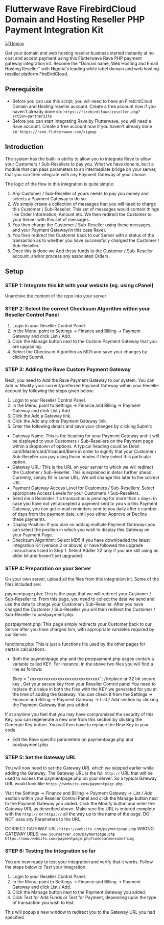 # Flutterwave Rave FirebirdCloud Domain and Hosting Reseller PHP Payment Integration Kit

[![Deploy](https://www.herokucdn.com/deploy/button.svg)](https://heroku.com/deploy?template=https://github.com/alexasomba/firebirdcloud-rave-payment-gateway)

Get your domain and web hosting reseller business started instantly at no cost and accept payment using this Flutterwave Rave PHP payment gateway integration kit. Become the "Domain name, Web Hosting and Email Hosting Reseller" with Nigeria's leading white label domain and web hosting reseller platform FireBirdCloud.

## Prerequisite

- Before you can use this script, you will need to have an FirebirdCloud Domain and Hosting reseller account. Create a free account now if you haven't already done so: `https://firebirdcloud/reseller.php?action=partnersite`
- Before you can start integrating Rave by Flutterwave, you will need a Rave account. Create a free account now if you haven't already done so: `https://rave.flutterwave.com/signup`

## Introduction

The system has the built-in ability to allow you to integrate Rave to allow your Customers / Sub-Resellers to pay you. What we have done is, built a module that can pass parameters to an intermediate bridge on your server, that you can then integrate with any Payment Gateway of your choice.

The logic of the flow in this integration is quite simple:

1. Any Customer / Sub-Reseller of yours needs to pay you money and selects a Payment Gateway to do so.
2. We simply create a collection of messages that you will need to charge this Customer / Sub-Reseller. This set of messages would contain things like Order Information, Amount etc. We then redirect the Customer to your Server with this set of messages.
3. You then charge the Customer / Sub-Reseller using these messages, and your Payment Gateway(in this case Rave).
4. You then redirect the Customer back to our Server with a status of the transaction as to whether you have successfully charged the Customer / Sub-Reseller.
5. Once this is done we Add these funds to the Customer / Sub-Reseller account, and/or process any associated Orders.

## Setup

### STEP 1: Integrate this kit with your website (eg. using cPanel)

Unarchive the content of the repo into your server

### STEP 2: Select the correct Checksum Algorithm within your Reseller Control Panel

1. Login to your Reseller Control Panel.
2. In the Menu, point to Settings -> Finance and Billing -> Payment Gateway and click List / Add.
3. Click the Manage button next to the Custom Payment Gateway that you are upgrading.
4. Select the Checksum Algorithm as MD5 and save your changes by clicking Submit.

### STEP 3: Adding the Rave Custom Payment Gateway

Next, you need to Add the Rave Payment Gateway to our system.
You can Add or Modify your current/preferred Payment Gateway within your Reseller account by following the steps given below:

1. Login to your Reseller Control Panel.
2. In the Menu, point to Settings -> Finance and Billing -> Payment Gateway and click List / Add.
3. Click the Add a Gateway link.
4. Click the Add any other Payment Gateway link.
5. Enter the following details and save your changes by clicking Submit:

- Gateway Name: This is the heading for your Payment Gateway and it will be displayed to your Customers / Sub-Resellers on the Payment page within a dropdown of options. A typical heading could be Debit card/Mastercard/Visacard/Bank in order to signify that your Customer / Sub-Reseller can pay using those modes if they select this particular option.
- Gateway URL: This is the URL on your server to which we will redirect the Customer / Sub-Reseller. This is explained in detail further ahead. Currently, simply fill in some URL. We will change this later to the correct URL.
- Payment Gateway Access Level for Customers / Sub-Resellers: Select appropriate Access Levels for your Customers / Sub-Resellers.
- Send me a Reminder if a transaction is pending for more than x days: In case you have not yet accepted a payment sent to you via this Payment Gateway, you can get e-mail reminders sent to you daily after x number of days from the payment date, until you either Approve or Decline these payments.
- Display Position: If you plan on adding multiple Payment Gateways you can select the position in which you wish to display this Gateway on your Payment Page.
- Checksum Algorithm: Select MD5 if you have downloaded the latest Integration Kit (version 2 or above) or have followed the upgrade instructions listed in Step 1. Select Addler 32 only if you are still using an older kit and haven't yet upgraded.

### STEP 4: Preparation on your Server

On your own server, upload all the files from this integration kit. Some of the files included are:

paymentpage.php: This is the page that we will redirect your Customer / Sub-Reseller to. From this page, you need to collect the data we send and use the data to charge your Customer / Sub-Reseller. After you have charged the Customer / Sub-Reseller you will then redirect the Customer / Sub-Reseller to postpayment.php.

postpayment.php: This page simply redirects your Customer back to our Server after you have charged him, with appropriate variables required by our Server.

functions.php: This is just a functions file used by the other pages for certain calculations.

- Both the paymentpage.php and the postpayment.php pages contain a variable called KEY. For instance, in the above two files you will find a line as follows:

    $key = "xxxxxxxxxxxxxxxxxxxxxxxxxxxxxx"; //replace ur 32 bit secure key , Get your secure key from your Reseller Control panel
You need to replace this value in both the files with the KEY we generated for you at the time of adding the Gateway. You can check it from the Settings -> Finance and Billing -> Payment Gateway -> List / Add section by clicking the Payment Gateway that you added.

If at anytime you feel that you may have compromised the security of this Key, you can regenerate a new one from this section by clicking the Generate Key button. You will then have to replace the New Key in your code.

- Edit the Rave specific parameters on paymentpage.php and postpayment.php

### STEP 5: Set the Gateway URL

You will now need to set the Gateway URL which we skipped earlier while adding the Gateway. The Gateway URL is the full `http://` URL that will be used to access the paymentpage.php on your server. So a typical Gateway URL would look like `https://website.com/paymentpage.php`.

Visit the Settings -> Finance and Billing -> Payment Gateway -> List / Add section within your Reseller Control Panel and click the Manage button next to the Payment Gateway you added. Click the Modify button and enter the Gateway URL as described above. Make sure the URL is entered complete with the `http://` or `https://` all the way up to the name of the page. DO NOT pass any Parameters to the URL.

CORRECT GATEWAY URL: `https://website.com/paymentpage.php`
WRONG GATEWAY URLS: `www.yourserver.com/paymentpage.php` `https://www.website.com/paymentpage.php?someparam=something`

### STEP 6: Testing the Integration so far

You are now ready to test your integration and verify that it works. Follow the steps below to Test your Integration:

1. Login to your Reseller Control Panel.
2. In the Menu, point to Settings -> Finance and Billing -> Payment Gateway and click List / Add.
3. Click the Manage button next to the Payment Gateway you added.
4. Click Test for Add Funds or Test for Payment, depending upon the type of transaction you wish to test.

This will popup a new window to redirect you to the Gateway URL you had specified
